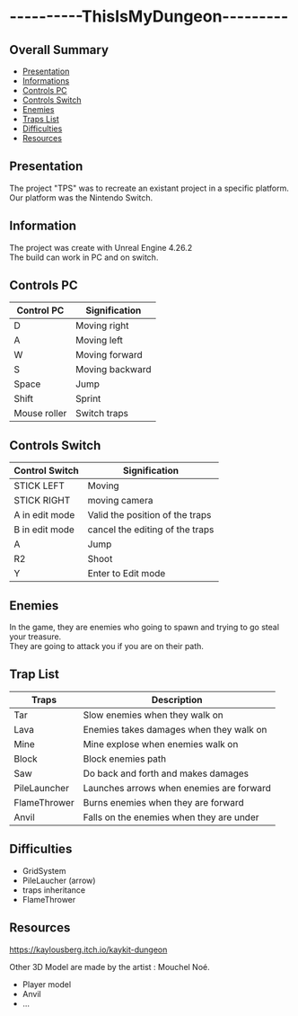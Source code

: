 <h1>----------ThisIsMyDungeon---------</h1>

## **Overall Summary**

- [Presentation](#pres)  
- [Informations](#information)  
- [Controls PC](#ctrlpc)  
- [Controls Switch](#ctrlswitch)  
- [Enemies](#enemies)  
- [Traps List](#trapList)  
- [Difficulties](#difficulties) 
- [Resources](#resources)  

## <h2 id="pres">Presentation</h2>  
<p>The project "TPS" was to recreate an existant project in a specific platform. Our platform was the Nintendo Switch.</p>

## <h2 id="information">Information</h2>  
<p><p>The project was create with Unreal Engine 4.26.2<br> 
The build can work in PC and on switch.</p>

## <h2 id="ctrlpc">Controls PC</h2>  

 Control PC    |     Signification 
 ------------- | -------------   
 D             |   Moving right  
 A             |   Moving left     
 W             |   Moving forward     
 S             |   Moving backward     
 Space         |   Jump    
 Shift         |   Sprint    
 Mouse roller  |   Switch traps    

## <h2 id="ctrlswitch">Controls Switch</h2>  

 Control Switch|     Signification 
 ------------- | -------------   
 STICK LEFT    |   Moving 
 STICK RIGHT   |   moving camera     
 A in edit mode|   Valid the position of the traps     
 B in edit mode|   cancel the editing of the traps     
 A             |   Jump    
 R2            |   Shoot    
 Y             |   Enter to Edit mode    

 ## <h2 id="enemies">Enemies</h2>  
 <p>In the game, they are enemies who going to spawn and trying to go steal your treasure. <br>
 They are going to attack you if you are on their path.</p>

  ## <h2 id="trapList">Trap List</h2>  
  Traps         |     Description 
 -------------  | -------------   
 Tar            |   Slow enemies when they walk on     
 Lava           |   Enemies takes damages when they walk on     
 Mine           |   Mine explose when enemies walk on     
 Block          |   Block enemies path    
 Saw            |   Do back and forth and makes damages    
 PileLauncher   |   Launches arrows when enemies are forward 
 FlameThrower   |   Burns enemies when they are forward  
 Anvil          |   Falls on the enemies when they are under  

  ## <h2 id="difficulties">Difficulties</h2>  
   - GridSystem
   - PileLaucher (arrow)
   - traps inheritance
   - FlameThrower

  ## <h2 id="resources">Resources</h2>  
  https://kaylousberg.itch.io/kaykit-dungeon  

  Other 3D Model are made by the artist : Mouchel Noé. <br>
   - Player model
   - Anvil
   - ...